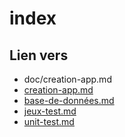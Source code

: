 # index 

## Lien vers 
-  doc/creation-app.md
-  [creation-app.md](/docs/creation-app.md)
- [base-de-données.md](/docs/base-de-données.md)
- [jeux-test.md](/docs/jeux-test.md)
- [unit-test.md](/docs/unit-test.md)